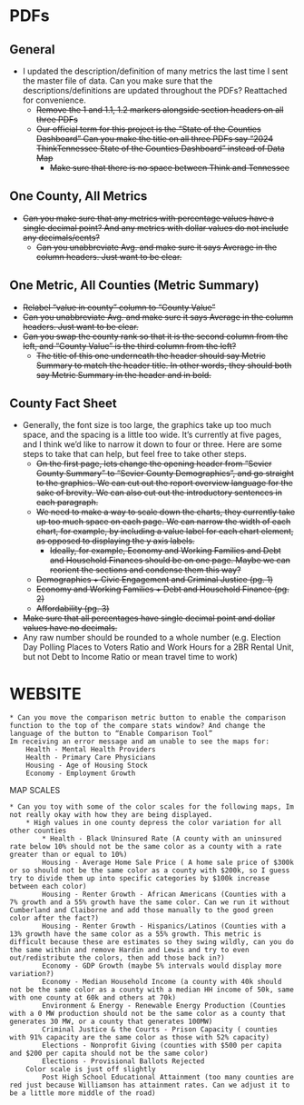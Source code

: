 # PDFs

## General
* I updated the description/definition of many metrics the last time I sent the master file of data. Can you make sure that the descriptions/definitions are updated throughout the PDFs? Reattached for convenience.
    * ~~Remove the 1 and 1.1, 1.2 markers alongside section headers on all three PDFs~~
    * ~~Our official term for this project is the “State of the Counties Dashboard” Can you make the title on all three PDFs say “2024 ThinkTennessee State of the Counties Dashboard” instead of Data Map~~
        * ~~Make sure that there is no space between Think and Tennessee~~

## One County, All Metrics
* ~~Can you make sure that any metrics with percentage values have a single decimal point? And any metrics with dollar values do not include any decimals/cents?~~
    * ~~Can you unabbreviate Avg. and make sure it says Average in the column headers. Just want to be clear.~~

## One Metric, All Counties (Metric Summary)
* ~~Relabel “value in county” column to  “County Value”~~
* ~~Can you unabbreviate Avg. and make sure it says Average in the column headers. Just want to be clear.~~
* ~~Can you swap the county rank so that it is the second column from the left, and “County Value” is the third column from the left?~~
    * ~~The title of this one underneath the header should say Metric Summary to match the header title. In other words, they should both say Metric Summary in the header and in bold.~~

## County Fact Sheet
* Generally, the font size is too large, the graphics take up too much space, and the spacing is a little too wide. It’s currently at five pages, and I think we’d like to narrow it down to four or three. Here are some steps to take that can help, but feel free to take other steps.
    * ~~On the first page, lets change the opening header from “Sevier County Summary” to “Sevier County Demographics”, and go straight to the graphics. We can cut out the report overview language for the sake of brevity. We can also cut out the introductory sentences in each paragraph.~~
    * ~~We need to make a way to scale down the charts, they currently take up too much space on each page. We can narrow the width of each chart, for example, by including a value label for each chart element, as opposed to displaying the y axis labels.~~ 
        * ~~Ideally, for example, Economy and Working Families and Debt and Household Finances should be on one page. Maybe we can reorient the sections and condense them this way?~~
    * ~~Demographics + Civic Engagement and Criminal Justice (pg. 1)~~
    * ~~Economy and Working Families + Debt and Household Finance (pg. 2)~~
    * ~~Affordability (pg. 3)~~
* ~~Make sure that all percentages have single decimal point and dollar values have no decimals.~~
* Any raw number should be rounded to a whole number (e.g. Election Day Polling Places to Voters Ratio and Work Hours for a 2BR Rental Unit,  but not Debt to Income Ratio or mean travel time to work)

# WEBSITE

    * Can you move the comparison metric button to enable the comparison function to the top of the compare stats window? And change the language of the button to “Enable Comparison Tool”
    Im receiving an error message and am unable to see the maps for:
        Health - Mental Health Providers
        Health - Primary Care Physicians
        Housing - Age of Housing Stock
        Economy - Employment Growth

 

 

MAP SCALES

    * Can you toy with some of the color scales for the following maps, Im not really okay with how they are being displayed.
        * High values in one county depress the color variation for all other counties
            * Health - Black Uninsured Rate (A county with an uninsured rate below 10% should not be the same color as a county with a rate greater than or equal to 10%)
            Housing - Average Home Sale Price ( A home sale price of $300k or so should not be the same color as a county with $200k, so I guess try to divide them up into specific categories by $100k increase between each color)
            Housing - Renter Growth - African Americans (Counties with a 7% growth and a 55% growth have the same color. Can we run it without Cumberland and Claiborne and add those manually to the good green color after the fact?)
            Housing - Renter Growth - Hispanics/Latinos (Counties with a 13% growth have the same color as a 55% growth. This metric is difficult because these are estimates so they swing wildly, can you do the same within and remove Hardin and Lewis and try to even out/redistribute the colors, then add those back in?)
            Economy - GDP Growth (maybe 5% intervals would display more variation?)
            Economy - Median Household Income (a county with 40k should not be the same color as a county with a median HH income of 50k, same with one county at 60k and others at 70k)
            Environment & Energy - Renewable Energy Production (Counties with a 0 MW production should not be the same color as a county that generates 30 MW, or a county that generates 100MW)
            Criminal Justice & the Courts - Prison Capacity ( counties with 91% capacity are the same color as those with 52% capacity)
            Elections - Nonprofit Giving (counties with $500 per capita and $200 per capita should not be the same color)
            Elections - Provisional Ballots Rejected
        Color scale is just off slightly
            Post High School Educational Attainment (too many counties are red just because Williamson has attainment rates. Can we adjust it to be a little more middle of the road)